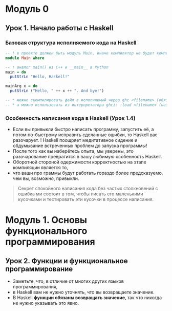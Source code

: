 # Модуль 0
## Урок 1. Начало работы с Haskell
### Базовая структура исполняемого кода на Haskell

```haskell
-- ! в проекте должен быть модуль Main, иначе компилятор не будет компилировать файл
module Main where

-- ! аналог main() из C++ и __main__ в Python
main = do
  putStrLn "Hello, Haskell!"

mainArg x = do
  putStrLn ("Hello, " ++ x ++ ". And bye!")

-- * можно скомпилировать файл в исполняемый через ghc <filename> (обязательно наличие main и модуля main)
-- * а можно использовать из интерпретатора ghci: :load <filename> (название модуля может быть любым)
```


### Особенность написания кода в Haskell (Урок 1.4)
* Если вы привыкли быстро написать программу, запустить её, а потом по-быстрому исправить сделанные ошибки, то Haskell вас разочарует.
! Haskell поощряет медитатив­ное сидение и обдумывание встреченных проблем до запуска программы!
* После того как вы наберётесь опыта, мы уверены, это разочарование пре­вратится в вашу любимую особенность Haskell.
* Оборотной стороной одер­жимости корректностью на этапе компиляции является то,
* что ваши про­ граммы будут работать гораздо более предсказуемо, чем вы, возможно, привыкли.


>Секрет спокойного написания кода без частых столкновений с ошибка ми состоит в том, чтобы писать его маленькими кусочками и тестировать эти кусочки в процессе написания.


# Модуль 1. Основы функционального программирования 
## Урок 2. Функции и функциональное программирование
* Заметьте, что, в отличие от многих других языков программирования,
* в Haskell вам не нужно уточнять, что вы возвращаете значение. 
* В Haskell **функции обязаны возвращать значение**, так что никогда не нужно указывать это явно.